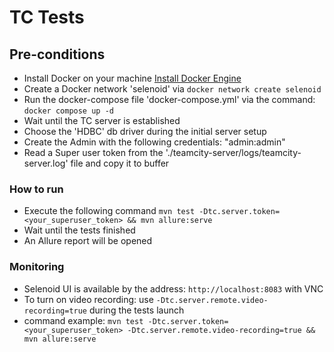 # TC Tests

## Pre-conditions

- Install Docker on your machine [Install Docker Engine](https://docs.docker.com/engine/install)
- Create a Docker network 'selenoid' via `docker network create selenoid`
- Run the docker-compose file 'docker-compose.yml' via the command: `docker compose up -d`
- Wait until the TC server is established
- Choose the 'HDBC' db driver during the initial server setup
- Create the Admin with the following credentials: "admin:admin"
- Read a Super user token from the './teamcity-server/logs/teamcity-server.log' file and copy it to buffer

### How to run

- Execute the following command `mvn test -Dtc.server.token=<your_superuser_token> && mvn allure:serve`
- Wait until the tests finished
- An Allure report will be opened

### Monitoring ###

- Selenoid UI is available by the address: `http://localhost:8083` with VNC
- To turn on video recording: use `-Dtc.server.remote.video-recording=true` during the tests launch
- command
  example: `mvn test -Dtc.server.token=<your_superuser_token> -Dtc.server.remote.video-recording=true && mvn allure:serve`
